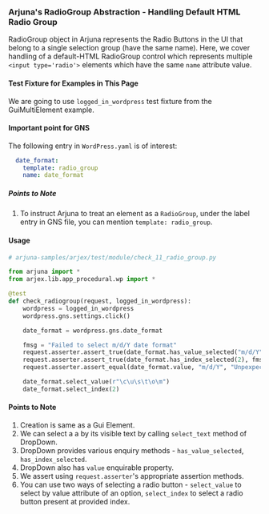 ### Arjuna's RadioGroup Abstraction - Handling Default HTML Radio Group

RadioGroup object in Arjuna represents the Radio Buttons in the UI that belong to a single selection group (have the same name). Here, we cover handling of a default-HTML RadioGroup control which represents multiple `<input type='radio'>` elements which have the same `name` attribute value.


#### Test Fixture for Examples in This Page

We are going to use `logged_in_wordpress` test fixture from the GuiMultiElement example.

#### Important point for GNS

The following entry in `WordPress.yaml` is of interest:

```YAML
  date_format:
    template: radio_group
    name: date_format
```

##### Points to Note
1. To instruct Arjuna to treat an element as a `RadioGroup`, under the label entry in GNS file, you can mention `template: radio_group`.

#### Usage

```python
# arjuna-samples/arjex/test/module/check_11_radio_group.py

from arjuna import *
from arjex.lib.app_procedural.wp import *

@test
def check_radiogroup(request, logged_in_wordpress):
    wordpress = logged_in_wordpress
    wordpress.gns.settings.click()

    date_format = wordpress.gns.date_format

    fmsg = "Failed to select m/d/Y date format"
    request.asserter.assert_true(date_format.has_value_selected("m/d/Y"), fmsg)
    request.asserter.assert_true(date_format.has_index_selected(2), fmsg)
    request.asserter.assert_equal(date_format.value, "m/d/Y", "Unpexpected Value attribute of Date Format")

    date_format.select_value(r"\c\u\s\t\o\m")
    date_format.select_index(2)
```

#### Points to Note
1. Creation is same as a Gui Element.
2. We can select a a by its visible text by calling `select_text` method of DropDown.
3. DropDown provides various enquiry methods - `has_value_selected`, `has_index_selected`.
4. DropDown also has `value` enquirable property.
5. We assert using `request.asserter`'s appropriate assertion methods.
6. You can use two ways of selecting a radio button - `select_value` to select by value attribute of an option, `select_index` to select a radio button present at provided index.

